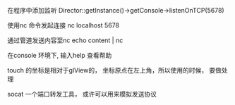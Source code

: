 
在程序中添加监听
Director::getInstance()->getConsole->listenOnTCP(5678)

使用nc 命令发起连接
nc localhost 5678

通过管道发送内容至nc 
echo content | nc 


在console 环境下, 输入help 查看帮助 

touch 的坐标是相对于glView的， 坐标原点在左上角，所以使用的时候， 要做处理

socat 一个端口转发工具， 或许可以用来模拟发送协议
